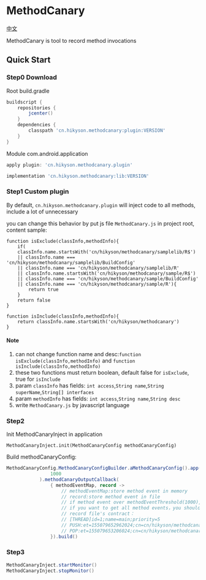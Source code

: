 # MethodCanary

[中文](https://github.com/Kyson/MethodCanary/blob/master/README_zh.md)

MethodCanary is tool to record method invocations

## Quick Start

### Step0 Download

Root build.gradle

```groovy
buildscript {
    repositories {
        jcenter()
    }
    dependencies {
        classpath 'cn.hikyson.methodcanary:plugin:VERSION'
    }
}
```

Module com.android.application 

```groovy
apply plugin: 'cn.hikyson.methodcanary.plugin'

implementation 'cn.hikyson.methodcanary:lib:VERSION'
```

### Step1 Custom plugin

By default, `cn.hikyson.methodcanary.plugin` will inject code to all methods, include a lot of unnecessary

you can change this behavior by put js file `MethodCanary.js` in project root, content sample:

```
function isExclude(classInfo,methodInfo){
    if(
    classInfo.name.startsWith('cn/hikyson/methodcanary/samplelib/R$')
    || classInfo.name === 'cn/hikyson/methodcanary/samplelib/BuildConfig'
    || classInfo.name === 'cn/hikyson/methodcanary/samplelib/R'
    || classInfo.name.startsWith('cn/hikyson/methodcanary/sample/R$')
    || classInfo.name === 'cn/hikyson/methodcanary/sample/BuildConfig'
    || classInfo.name === 'cn/hikyson/methodcanary/sample/R'){
        return true
    }
    return false
}

function isInclude(classInfo,methodInfo){
    return classInfo.name.startsWith('cn/hikyson/methodcanary')
}
```

#### Note

1. can not change function name and desc:`function isExclude(classInfo,methodInfo)` and `function isInclude(classInfo,methodInfo)`
2. these two functions must return boolean, default false for `isExclude`, true for `isInclude`
3. param `classInfo` has fields: `int access`,`String name`,`String superName`,`String[] interfaces`
4. param `methodInfo` has fields: `int access`,`String name`,`String desc`
5. write `MethodCanary.js` by javascript language

### Step2

Init MethodCanaryInject in application

`MethodCanaryInject.init(MethodCanaryConfig methodCanaryConfig)`

Build methodCanaryConfig:

```java
MethodCanaryConfig.MethodCanaryConfigBuilder.aMethodCanaryConfig().app(application).methodEventThreshold(
                1000
            ).methodCanaryOutputCallback(
                { methodEventMap, record ->
                    // methodEventMap:store method event in memory
                    // record:store method event in file
                    // if method event over methodEventThreshold(1000),then methodEventMap->record
                    // if you want to get all method events，you should merge methodEventMap and record
                    // record file's contract：
                    // [THREAD]id=1;name=main;priority=5
                    // PUSH:et=155079652962024;cn=cn/hikyson/methodcanary/sample/MainActivity;ma=25;mn=access$isStarted$p;md=(Lcn/hikyson/methodcanary/sample/MainActivity;)Z
                    // POP:et=155079653206024;cn=cn/hikyson/methodcanary/sample/MainActivity;ma=25;mn=access$isStarted$p;md=(Lcn/hikyson/methodcanary/sample/MainActivity;)Z                
                }).build()
```

### Step3

```java
MethodCanaryInject.startMonitor()
MethodCanaryInject.stopMonitor()
```